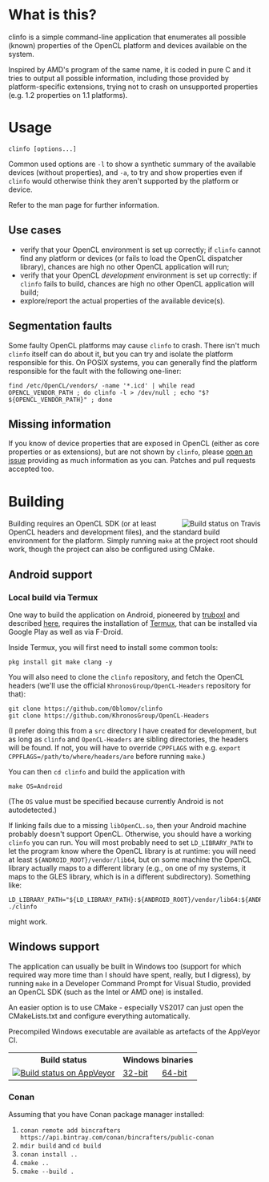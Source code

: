 # What is this?

clinfo is a simple command-line application that enumerates all possible
(known) properties of the OpenCL platform and devices available on the
system.

Inspired by AMD's program of the same name, it is coded in pure C and it
tries to output all possible information, including those provided by
platform-specific extensions, trying not to crash on unsupported
properties (e.g. 1.2 properties on 1.1 platforms).

# Usage

    clinfo [options...]

Common used options are `-l` to show a synthetic summary of the
available devices (without properties), and `-a`, to try and show
properties even if `clinfo` would otherwise think they aren't supported
by the platform or device.

Refer to the man page for further information.

## Use cases

* verify that your OpenCL environment is set up correctly;
  if `clinfo` cannot find any platform or devices (or fails to load
  the OpenCL dispatcher library), chances are high no other OpenCL
  application will run;
* verify that your OpenCL _development_ environment is set up
  correctly: if `clinfo` fails to build, chances are high no
  other OpenCL application will build;
* explore/report the actual properties of the available device(s).

## Segmentation faults

Some faulty OpenCL platforms may cause `clinfo` to crash. There isn't
much `clinfo` itself can do about it, but you can try and isolate the
platform responsible for this. On POSIX systems, you can generally find
the platform responsible for the fault with the following one-liner:

    find /etc/OpenCL/vendors/ -name '*.icd' | while read OPENCL_VENDOR_PATH ; do clinfo -l > /dev/null ; echo "$? ${OPENCL_VENDOR_PATH}" ; done

## Missing information

If you know of device properties that are exposed in OpenCL (either as core
properties or as extensions), but are not shown by `clinfo`, please [open
an issue](https://github.com/Oblomov/clinfo/issues) providing as much
information as you can. Patches and pull requests accepted too.


# Building

<img
src='https://api.travis-ci.org/Oblomov/clinfo.svg?branch=master'
alt='Build status on Travis'
style='float: right'>

Building requires an OpenCL SDK (or at least OpenCL headers and
development files), and the standard build environment for the platform.
Simply running `make` at the project root should work,
though the project can also be configured using CMake.

## Android support

### Local build via Termux

One way to build the application on Android, pioneered by
[truboxl][truboxl] and described [here][issue46], requires the
installation of [Termux][termux], that can be installed via Google Play
as well as via F-Droid.

[truboxl]: https://github.com/truboxl
[issue46]: https://github.com/Oblomov/clinfo/issues/46
[termux]: https://termux.com/

Inside Termux, you will first need to install some common tools:

	pkg install git make clang -y


You will also need to clone the `clinfo` repository, and fetch the
OpenCL headers (we'll use the official `KhronosGroup/OpenCL-Headers`
repository for that):

	git clone https://github.com/Oblomov/clinfo
	git clone https://github.com/KhronosGroup/OpenCL-Headers

(I prefer doing this from a `src` directory I have created for
development, but as long as `clinfo` and `OpenCL-Headers` are sibling
directories, the headers will be found. If not, you will have to
override `CPPFLAGS` with e.g. `export CPPFLAGS=/path/to/where/headers/are`
before running `make`.)

You can then `cd clinfo` and build the application with

	make OS=Android

(The `OS` value must be specified because currently Android is not autodetected.)

If linking fails due to a missing `libOpenCL.so`, then your Android
machine probably doesn't support OpenCL. Otherwise, you should have a
working `clinfo` you can run. You will most probably need to set
`LD_LIBRARY_PATH` to let the program know where the OpenCL library is at
runtime: you will need at least `${ANDROID_ROOT}/vendor/lib64`, but on
some machine the OpenCL library actually maps to a different library
(e.g., on one of my systems, it maps to the GLES library, which is in a
different subdirectory). Something like:

	LD_LIBRARY_PATH="${LD_LIBRARY_PATH}:${ANDROID_ROOT}/vendor/lib64:${ANDROID_ROOT}/vendor/lib64/egl" ./clinfo

might work.

## Windows support

The application can usually be built in Windows too (support for which
required way more time than I should have spent, really, but I digress),
by running `make` in a Developer Command Prompt for Visual Studio,
provided an OpenCL SDK (such as the Intel or AMD one) is installed.

An easier option is to use CMake -
especially VS2017 can just open the CMakeLists.txt
and configure everything automatically. 

Precompiled Windows executable are available as artefacts of the
AppVeyor CI.

<table style='margin: 1em auto; width: 100%; max-width: 33em'>
<tr><th>Build status</th><th colspan=2>Windows binaries</th></tr>
<tr>
<td><a href='https://ci.appveyor.com/project/Oblomov/clinfo/'><img
src='https://ci.appveyor.com/api/projects/status/github/Oblomov/clinfo?svg=true'
alt='Build status on AppVeyor'></a></td>
<td><a href='https://ci.appveyor.com/api/projects/oblomov/clinfo/artifacts/clinfo.exe?job=platform%3a+x86'>32-bit</a></td>
<td><a href='https://ci.appveyor.com/api/projects/oblomov/clinfo/artifacts/clinfo.exe?job=platform%3a+x64'>64-bit</a></td>
</tr>
</table>


### Conan

Assuming that you have Conan package manager installed:

1. `conan remote add bincrafters https://api.bintray.com/conan/bincrafters/public-conan`
2. `mdir build` and `cd build`
3. `conan install ..`
4. `cmake ..`
5. `cmake --build .`
